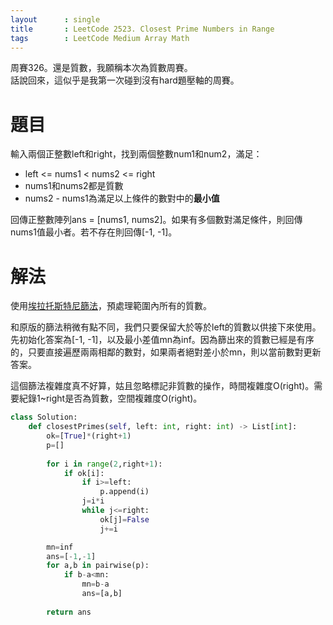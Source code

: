 ```yaml
--- 
layout      : single
title       : LeetCode 2523. Closest Prime Numbers in Range
tags        : LeetCode Medium Array Math
---
```

周賽326。還是質數，我願稱本次為質數周賽。  
話說回來，這似乎是我第一次碰到沒有hard題壓軸的周賽。  

# 題目
輸入兩個正整數left和right，找到兩個整數num1和num2，滿足：  
- left <= nums1 < nums2 <= right  
- nums1和nums2都是質數  
- nums2 - nums1為滿足以上條件的數對中的**最小值**  

回傳正整數陣列ans = [nums1, nums2]。如果有多個數對滿足條件，則回傳nums1值最小者。若不存在則回傳[-1, -1]。  

# 解法
使用[埃拉托斯特尼篩法](https://zh.wikipedia.org/zh-tw/%E5%9F%83%E6%8B%89%E6%89%98%E6%96%AF%E7%89%B9%E5%B0%BC%E7%AD%9B%E6%B3%95)，預處理範圍內所有的質數。  

和原版的篩法稍微有點不同，我們只要保留大於等於left的質數以供接下來使用。  
先初始化答案為[-1, -1]，以及最小差值mn為inf。因為篩出來的質數已經是有序的，只要直接遍歷兩兩相鄰的數對，如果兩者絕對差小於mn，則以當前數對更新答案。  

這個篩法複雜度真不好算，姑且忽略標記非質數的操作，時間複雜度O(right)。需要紀錄1\~right是否為質數，空間複雜度O(right)。  

```python
class Solution:
    def closestPrimes(self, left: int, right: int) -> List[int]:
        ok=[True]*(right+1)     
        p=[]
        
        for i in range(2,right+1):
            if ok[i]:
                if i>=left:
                    p.append(i)
                j=i*i
                while j<=right:
                    ok[j]=False
                    j+=i

        mn=inf
        ans=[-1,-1]
        for a,b in pairwise(p):
            if b-a<mn:
                mn=b-a
                ans=[a,b]
                
        return ans
```

